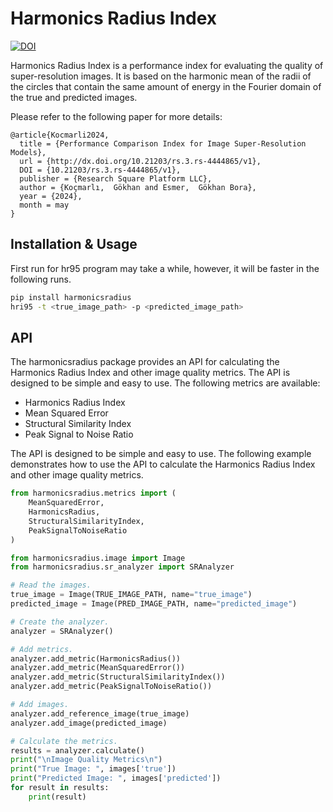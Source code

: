# Harmonics Radius Index
[![DOI](https://zenodo.org/badge/DOI/10.5281/zenodo.15487997.svg)](https://doi.org/10.5281/zenodo.15487997)

Harmonics Radius Index is a performance index for evaluating the quality of super-resolution images. It is based on the harmonic mean of the radii of the circles that contain the same amount of energy in the Fourier domain of the true and predicted images.

Please refer to the following paper for more details:

```
@article{Kocmarli2024,
  title = {Performance Comparison Index for Image Super-Resolution Models},
  url = {http://dx.doi.org/10.21203/rs.3.rs-4444865/v1},
  DOI = {10.21203/rs.3.rs-4444865/v1},
  publisher = {Research Square Platform LLC},
  author = {Koçmarlı,  Gökhan and Esmer,  Gökhan Bora},
  year = {2024},
  month = may 
}
```


## Installation & Usage
First run for hr95 program may take a while, however, it will be faster in the following runs.

```bash
pip install harmonicsradius
hri95 -t <true_image_path> -p <predicted_image_path>
```

## API
The harmonicsradius package provides an API for calculating the Harmonics Radius Index and other image quality metrics. The API is designed to be simple and easy to use. The following metrics are available:
- Harmonics Radius Index
- Mean Squared Error
- Structural Similarity Index
- Peak Signal to Noise Ratio

The API is designed to be simple and easy to use. The following example demonstrates how to use the API to calculate the Harmonics Radius Index and other image quality metrics.

```python
from harmonicsradius.metrics import (
    MeanSquaredError,
    HarmonicsRadius,
    StructuralSimilarityIndex,
    PeakSignalToNoiseRatio
)

from harmonicsradius.image import Image
from harmonicsradius.sr_analyzer import SRAnalyzer

# Read the images.
true_image = Image(TRUE_IMAGE_PATH, name="true_image")
predicted_image = Image(PRED_IMAGE_PATH, name="predicted_image")

# Create the analyzer.
analyzer = SRAnalyzer()

# Add metrics.
analyzer.add_metric(HarmonicsRadius())
analyzer.add_metric(MeanSquaredError())
analyzer.add_metric(StructuralSimilarityIndex())
analyzer.add_metric(PeakSignalToNoiseRatio())

# Add images.
analyzer.add_reference_image(true_image)
analyzer.add_image(predicted_image)

# Calculate the metrics.
results = analyzer.calculate()
print("\nImage Quality Metrics\n")
print("True Image: ", images['true'])
print("Predicted Image: ", images['predicted'])
for result in results:
    print(result)
```
